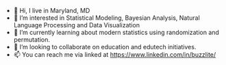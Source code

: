 - 👋 Hi, I live in Maryland, MD
- 👀 I’m interested in Statistical Modeling, Bayesian Analysis, Natural Language Processing and Data Visualization
- 🌱 I’m currently learning about modern statistics using randomization and permutation.
- 💞️ I’m looking to collaborate on education and edutech initiatives.
- 📫 You can reach me via linked at https://www.linkedin.com/in/buzzlite/

<!---
arracadas/arracadas is a ✨ special ✨ repository because its `README.md` (this file) appears on your GitHub profile.
You can click the Preview link to take a look at your changes.
--->
